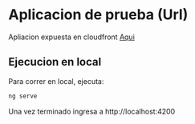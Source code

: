 # Aplicacion de prueba (Url)

Apliacion expuesta en cloudfront [Aqui](http://d14b0xey82nant.cloudfront.net)


## Ejecucion en local

Para correr en local, ejecuta:

```bash
ng serve
```

Una vez terminado ingresa a http://localhost:4200
